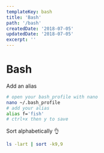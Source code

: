 ```yaml
---
templateKey: bash
title: 'Bash'
path: '/bash'
createdDate: '2018-07-05'
updatedDate: '2018-07-05'
excerpt: ''
---
```


# Bash

Add an alias

```sh
# open your bash_profile with nano
nano ~/.bash_profile
# add your alias
alias f='fish'
# ctrl+x then y to save
```

Sort alphabetically 👌

```sh
ls -lart | sort -k9,9
```
